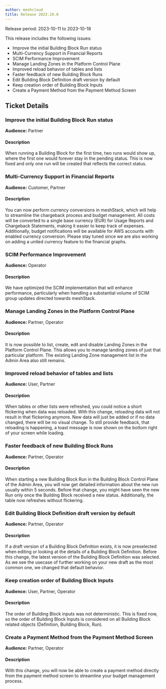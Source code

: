 ```yaml
---
author: meshcloud
title: Release 2023.19.0
---
```


Release period: 2023-10-11 to 2023-10-18

This release includes the following issues:
* Improve the initial Building Block Run status
* Multi-Currency Support in Financial Reports
* SCIM Performance Improvement
* Manage Landing Zones in the Platform Control Plane
* Improved reload behavior of tables and lists
* Faster feedback of new Building Block Runs
* Edit Building Block Definition draft version by default
* Keep creation order of Building Block Inputs
* Create a Payment Method from the Payment Method Screen
<!--truncate-->

## Ticket Details
### Improve the initial Building Block Run status
**Audience:** Partner<br>

#### Description
When running a Building Block for the first time, two runs would show up, 
where the first one would forever stay in the pending status.
This is now fixed and only one run will be created that reflects the correct status.

### Multi-Currency Support in Financial Reports
**Audience:** Customer, Partner<br>

#### Description
You can now perform currency conversions in meshStack, which will help to streamline the chargeback 
process and budget management. All costs will be converted to a single base currency (EUR) for Usage Reports 
and Chargeback Statements, making it easier to keep track of expenses. Additionally, budget notifications 
will be available for AWS accounts with enabled currency conversion. Please stay tuned since we are also working 
on adding a united currency feature to the financial graphs.

### SCIM Performance Improvement
**Audience:** Operator<br>

#### Description
We have optimized the SCIM implementation that will enhance performance,
particularly when handling a substantial volume of SCIM group updates directed
towards meshStack.

### Manage Landing Zones in the Platform Control Plane
**Audience:** Partner, Operator<br>

#### Description
It is now possible to list, create, edit and disable Landing Zones in the Platform Control Plane.
This allows you to manage landing zones of just that particular platform. The existing Landing Zone management
list in the Admin Area also still remains.

### Improved reload behavior of tables and lists
**Audience:** User, Partner<br>

#### Description
When tables or other lists were refreshed, you could notice a short flickering when data was reloaded. 
With this change, reloading data will not result in that flickering anymore. New data will just be added or if 
no data changed, there will be no visual change. To still provide feedback, that reloading
is happening, a toast message is now shown on the bottom right of your screen while loading.

### Faster feedback of new Building Block Runs
**Audience:** Partner, Operator<br>

#### Description
When starting a new Building Block Run in the Building Block Control Plane of the Admin Area,
you will now get detailed information about the new run usually within 5 seconds. Before that change,
you might have seen the new Run only once the Building Block received a new status. Additionally, the
table now refreshes without flickering.

### Edit Building Block Definition draft version by default
**Audience:** Partner, Operator<br>

#### Description
If a draft version of a Building Block Definition exists, it is now preselected when editing or looking at the
details of a Building Block Definition. Before this change, the latest version of the Building Block Definition
was selected. As we see the usecase of further working on your new draft as the most common one, we changed that
default behavior.

### Keep creation order of Building Block Inputs
**Audience:** User, Partner, Operator<br>

#### Description
The order of Building Block inputs was not deterministic. This is fixed now, so the order of Building Block 
Inputs is considered on all Building Block related objects (Definition, Building Block, Run).

### Create a Payment Method from the Payment Method Screen
**Audience:** Partner, Operator<br>

#### Description
With this change, you will now be able to create a payment method directly from the payment method screen
to streamline your budget management process.

